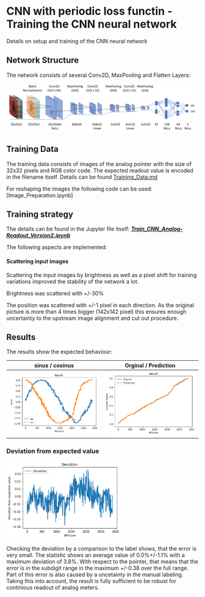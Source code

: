# CNN with periodic loss functin - Training the CNN neural network
Details on setup and training of the CNN neural network

## Network Structure
The network consists of several Conv2D, MaxPooling and Flatten Layers:

<img src="./images/cnn_structure.png">


## Training Data

The training data consists of images of the analog pointer with the size of 32x32 pixels and RGB color code. The expected readout value is encoded in the filename itself. Details can be found [Training_Data.md](Training_Data.md)

For reshaping the images the following code can be used: [Image_Preparation.ipynb]

## Training strategy

The details can be found in the Jupyter file itself: ***[Train_CNN_Analog-Readout_Version2.ipynb](Train_CNN_Analog-Readout_Version2.ipynb)***

The following aspects are implemented:

#### Scattering input images
Scattering the input images by brightness as well as a pixel shift for training variations improved the stability of the network a lot.

Brightness was scattered with +/-30%

The position was scattered with +/-1 pixel in each direction. As the original picture is more than 4 times bigger (142x142 pixel) this ensures enough uncertainty to the upstream image alignment and cut out procedure.


## Results

The results show the expected behaviour:

| sinus / cosinus        | Orginal / Prediction           | 
| -------------- |:---------------:| 
| <img src="./images/out_sin_cos.png" width="300"> | <img src="./images/out_org_pred.png" width="300"> |


### Deviation from expected value
<img src="./images/deviation.png" width="300">

Checking the deviation by a comparison to the label shows, that the error is very small. The statistic shows an average value of 0.0%+/-1.1% with a maximum deviation of 3.8%. With respect to the pointer, that means that the error is in the subdigit range in the maximum +/-0.38 over the full range. Part of this error is also caused by a uncetainty in the manual labeling.
Taking this into account, the result is fully sufficient to be robust for continious readout of analog meters.

